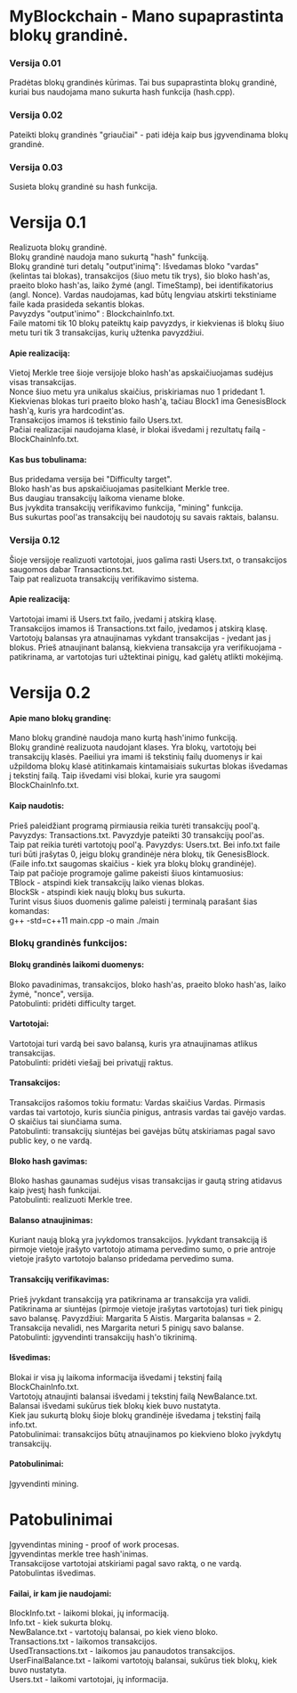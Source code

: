 # MyBlockchain - Mano supaprastinta blokų grandinė.
### Versija 0.01  
Pradėtas blokų grandinės kūrimas. Tai bus supaprastinta blokų grandinė, kuriai bus naudojama mano sukurta hash funkcija (hash.cpp).
### Versija 0.02  
Pateikti blokų grandinės "griaučiai" - pati idėja kaip bus įgyvendinama blokų grandinė.   
### Versija 0.03  
Susieta blokų grandinė su hash funkcija.   
# Versija 0.1   
Realizuota blokų grandinė.  
Blokų grandinė naudoja mano sukurtą "hash" funkciją.  
Blokų grandinė turi detalų "output'inimą": Išvedamas bloko "vardas" (kelintas tai blokas), transakcijos (šiuo metu tik trys), šio bloko hash'as, praeito bloko hash'as, laiko žymė (angl. TimeStamp), bei identifikatorius (angl. Nonce). Vardas naudojamas, kad būtų lengviau atskirti tekstiniame faile kada prasideda sekantis blokas.  
Pavyzdys "output'inimo" : BlockchainInfo.txt.  
Faile matomi tik 10 blokų pateiktų kaip pavyzdys, ir kiekvienas iš blokų šiuo metu turi tik 3 transakcijas, kurių užtenka pavyzdžiui.  
#### Apie realizaciją:   
Vietoj Merkle tree šioje versijoje bloko hash'as apskaičiuojamas sudėjus visas transakcijas.  
Nonce šiuo metu yra unikalus skaičius, priskiriamas nuo 1 pridedant 1.  
Kiekvienas blokas turi praeito bloko hash'ą, tačiau Block1 ima GenesisBlock hash'ą, kuris yra hardcodint'as.  
Transakcijos imamos iš tekstinio failo Users.txt.  
Pačiai realizacijai naudojama klasė, ir blokai išvedami į rezultatų failą - BlockChainInfo.txt.  
#### Kas bus tobulinama:  
Bus pridedama versija bei "Difficulty target".  
Bloko hash'as bus apskaičiuojamas pasitelkiant Merkle tree.  
Bus daugiau transakcijų laikoma viename bloke.  
Bus įvykdita transakcijų verifikavimo funkcija, "mining" funkcija.  
Bus sukurtas pool'as transakcijų bei naudotojų su savais raktais, balansu.  
### Versija 0.12  
Šioje versijoje realizuoti vartotojai, juos galima rasti Users.txt, o transakcijos saugomos dabar Transactions.txt.  
Taip pat realizuota transakcijų verifikavimo sistema.  
#### Apie realizaciją:  
Vartotojai imami iš Users.txt failo, įvedami į atskirą klasę.  
Transakcijos imamos iš Transactions.txt failo, įvedamos į atskirą klasę.  
Vartotojų balansas yra atnaujinamas vykdant transakcijas - įvedant jas į blokus. Prieš atnaujinant balansą, kiekviena transakcija yra verifikuojama - patikrinama, ar vartotojas turi užtektinai pinigų, kad galėtų atlikti mokėjimą.  
# Versija 0.2  
#### Apie mano blokų grandinę:  
Mano blokų grandinė naudoja mano kurtą hash'inimo funkciją.   
Blokų grandinė realizuota naudojant klases. Yra blokų, vartotojų bei transakcijų klasės. Paeiliui yra imami iš tekstinių failų duomenys ir kai užpildoma blokų klasė atitinkamais kintamaisiais sukurtas blokas išvedamas į tekstinį failą. Taip išvedami visi blokai, kurie yra saugomi BlockChainInfo.txt.  
#### Kaip naudotis:  
Prieš paleidžiant programą pirmiausia reikia turėti transakcijų pool'ą. Pavyzdys: Transactions.txt. Pavyzdyje pateikti 30 transakcijų pool'as.  
Taip pat reikia turėti vartotojų pool'ą. Pavyzdys: Users.txt. Bei info.txt faile turi būti įrašytas 0, jeigu blokų grandinėje nėra blokų, tik GenesisBlock. (Faile info.txt saugomas skaičius - kiek yra blokų blokų grandinėje).  
Taip pat pačioje programoje galime pakeisti šiuos kintamuosius:  
TBlock - atspindi kiek transakcijų laiko vienas blokas.  
BlockSk - atspindi kiek naujų blokų bus sukurta.  
Turint visus šiuos duomenis galime paleisti į terminalą parašant šias komandas:  
 g++ -std=c++11 main.cpp -o main  ./main  
 ### Blokų grandinės funkcijos:  
 #### Blokų grandinės laikomi duomenys:  
 Bloko pavadinimas, transakcijos, bloko hash'as, praeito bloko hash'as, laiko žymė, "nonce", versija.    
 Patobulinti: pridėti difficulty target.  
 #### Vartotojai:  
 Vartotojai turi vardą bei savo balansą, kuris yra atnaujinamas atlikus transakcijas.    
 Patobulinti: pridėti viešajį bei privatųjį raktus.  
 #### Transakcijos:  
 Transakcijos rašomos tokiu formatu: Vardas skaičius Vardas. Pirmasis vardas tai vartotojo, kuris siunčia pinigus, antrasis vardas tai gavėjo vardas. O skaičius tai siunčiama suma.    
 Patobulinti: transakcijų siuntėjas bei gavėjas būtų atskiriamas pagal savo public key, o ne vardą.  
 #### Bloko hash gavimas:  
 Bloko hashas gaunamas sudėjus visas transakcijas ir gautą string atidavus kaip įvestį hash funkcijai.    
 Patobulinti: realizuoti Merkle tree.  
 #### Balanso atnaujinimas:  
 Kuriant naują bloką yra įvykdomos transakcijos. Įvykdant transakciją iš pirmoje vietoje įrašyto vartotojo atimama pervedimo sumo, o prie antroje vietoje įrašyto vartotojo balanso pridedama pervedimo suma.
 #### Transakcijų verifikavimas:  
 Prieš įvykdant transakciją yra patikrinama ar transakcija yra validi. Patikrinama ar siuntėjas (pirmoje vietoje įrašytas vartotojas) turi tiek pinigų savo balansę. Pavyzdžiui: Margarita 5 Aistis. Margarita balansas = 2. Transakcija nevalidi, nes Margarita neturi 5 pinigų savo balanse.   
 Patobulinti: įgyvendinti transakcijų hash'o tikrinimą.  
 #### Išvedimas:  
 Blokai ir visa jų laikoma informacija išvedami į tekstinį failą BlockChainInfo.txt.  
 Vartotojų atnaujinti balansai išvedami į tekstinį failą NewBalance.txt. Balansai išvedami sukūrus tiek blokų kiek buvo nustatyta.  
 Kiek jau sukurtą blokų šioje blokų grandinėje išvedama į tekstinį failą info.txt.    
 Patobulinimai: transakcijos būtų atnaujinamos po kiekvieno bloko įvykdytų transakcijų.  
 #### Patobulinimai:  
 Įgyvendinti mining.  
# Patobulinimai  
Įgyvendintas mining - proof of work procesas.  
Įgyvendintas merkle tree hash'inimas.  
Transakcijose vartotojai atskiriami pagal savo raktą, o ne vardą.  
Patobulintas išvedimas.  
#### Failai, ir kam jie naudojami:  
BlockInfo.txt - laikomi blokai, jų informaciją.  
Info.txt - kiek sukurta blokų.  
NewBalance.txt - vartotojų balansai, po kiek vieno bloko.  
Transactions.txt - laikomos transakcijos.  
UsedTransactions.txt - laikomos jau panaudotos transakcijos.  
UserFinalBalance.txt - laikomi vartotojų balansai, sukūrus tiek blokų, kiek buvo nustatyta.  
Users.txt - laikomi vartotojai, jų informacija.
